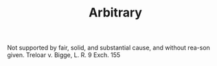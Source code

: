 ---
title: Arbitrary
letter: A
permalink: "/definitions/bld-arbitrary.html"
body: Not supported by fair, solid, and substantial cause, and without rea-son given.
  Treloar v. Bigge, L. R. 9 Exch. 155
published_at: '2018-07-07'
source: Black's Law Dictionary 2nd Ed (1910)
layout: post
---